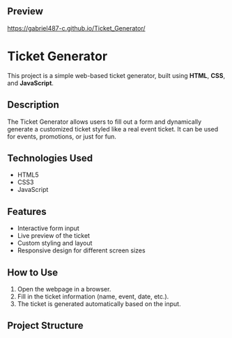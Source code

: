 ## Preview

https://gabriel487-c.github.io/Ticket_Generator/

# Ticket Generator

This project is a simple web-based ticket generator, built using **HTML**, **CSS**, and **JavaScript**.

## Description

The Ticket Generator allows users to fill out a form and dynamically generate a customized ticket styled like a real event ticket. It can be used for events, promotions, or just for fun.

## Technologies Used

- HTML5  
- CSS3  
- JavaScript

## Features

- Interactive form input  
- Live preview of the ticket  
- Custom styling and layout  
- Responsive design for different screen sizes

## How to Use

1. Open the webpage in a browser.
2. Fill in the ticket information (name, event, date, etc.).
3. The ticket is generated automatically based on the input.

## Project Structure
